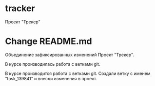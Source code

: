 # tracker

Проект "Трекер"

# Change README.md

Объединение зафиксированных изменений
Проект "Трекер".

В курсе производилась работа с ветками git.

В курсе производится работа с ветками git. Создали ветку с именем "task_139841" и внесли изменения в проект.